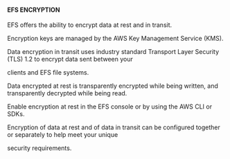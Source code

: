#### EFS ENCRYPTION

EFS offers the ability to encrypt data at rest and in transit.

Encryption keys are managed by the AWS Key Management Service (KMS).

Data encryption in transit uses industry standard Transport Layer Security (TLS)
1.2 to encrypt data sent between your

clients and EFS file systems.

Data encrypted at rest is transparently encrypted while being written, and
transparently decrypted while being read.

Enable encryption at rest in the EFS console or by using the AWS CLI or SDKs.

Encryption of data at rest and of data in transit can be configured together or
separately to help meet your unique

security requirements.

